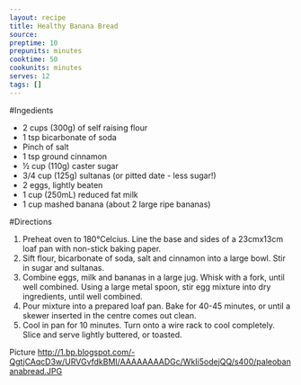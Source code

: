 ```yaml
---
layout: recipe
title: Healthy Banana Bread
source: 
preptime: 10
prepunits: minutes
cooktime: 50
cookunits: minutes
serves: 12
tags: []
---
```

#Ingedients
* 2 cups (300g) of self raising flour
* 1 tsp bicarbonate of soda
* Pinch of salt
* 1 tsp ground cinnamon
* &frac12; cup (110g) caster sugar
* 3/4 cup (125g) sultanas (or pitted date - less sugar!)
* 2 eggs, lightly beaten
* 1 cup (250mL) reduced fat milk
* 1 cup mashed banana (about 2 large ripe bananas)

#Directions
1. Preheat oven to 180&deg;Celcius. Line the base and sides of a 23cmx13cm loaf pan with non-stick baking paper.
2. Sift flour, bicarbonate of soda, salt and cinnamon into a large bowl. Stir in sugar and sultanas.
3. Combine eggs, milk and bananas in a large jug. Whisk with a fork, until well combined. Using a large metal spoon, stir egg mixture into dry ingredients, until well combined.
4. Pour mixture into a prepared loaf pan. Bake for 40-45 minutes, or until a skewer inserted in the centre comes out clean.
5. Cool in pan for 10 minutes. Turn onto a wire rack to cool completely. Slice and serve lightly buttered, or toasted.

Picture 
http://1.bp.blogspot.com/-QgtjCAqcD3w/URVGvfdkBMI/AAAAAAAADGc/WkIi5odejQQ/s400/paleobananabread.JPG